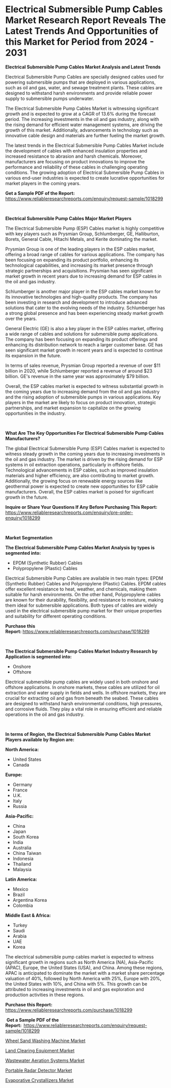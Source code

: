 <p><h1>Electrical Submersible Pump Cables Market Research Report Reveals The Latest Trends And Opportunities of this Market for Period from 2024 - 2031</h1></p><p><strong>Electrical Submersible Pump Cables Market Analysis and Latest Trends</strong></p>
<p><p>Electrical Submersible Pump Cables are specially designed cables used for powering submersible pumps that are deployed in various applications, such as oil and gas, water, and sewage treatment plants. These cables are designed to withstand harsh environments and provide reliable power supply to submersible pumps underwater.</p><p>The Electrical Submersible Pump Cables Market is witnessing significant growth and is expected to grow at a CAGR of 13.6% during the forecast period. The increasing investments in the oil and gas industry, along with the rising demand for efficient water management systems, are driving the growth of this market. Additionally, advancements in technology such as innovative cable design and materials are further fueling the market growth.</p><p>The latest trends in the Electrical Submersible Pump Cables Market include the development of cables with enhanced insulation properties and increased resistance to abrasion and harsh chemicals. Moreover, manufacturers are focusing on product innovations to improve the performance and reliability of these cables in challenging operating conditions. The growing adoption of Electrical Submersible Pump Cables in various end-user industries is expected to create lucrative opportunities for market players in the coming years.</p></p>
<p><strong>Get a Sample PDF of the Report:&nbsp;</strong> <a href="https://www.reliableresearchreports.com/enquiry/request-sample/1018299">https://www.reliableresearchreports.com/enquiry/request-sample/1018299</a></p>
<p>&nbsp;</p>
<p><strong>Electrical Submersible Pump Cables Major Market Players</strong></p>
<p><p>The Electrical Submersible Pump (ESP) Cables market is highly competitive with key players such as Prysmian Group, Schlumberger, GE, Halliburton, Borets, General Cable, Hitachi Metals, and Kerite dominating the market. </p><p>Prysmian Group is one of the leading players in the ESP cables market, offering a broad range of cables for various applications. The company has been focusing on expanding its product portfolio, enhancing its technological capabilities, and increasing its market presence through strategic partnerships and acquisitions. Prysmian has seen significant market growth in recent years due to increasing demand for ESP cables in the oil and gas industry.</p><p>Schlumberger is another major player in the ESP cables market known for its innovative technologies and high-quality products. The company has been investing in research and development to introduce advanced solutions that cater to the evolving needs of the industry. Schlumberger has a strong global presence and has been experiencing steady market growth over the years.</p><p>General Electric (GE) is also a key player in the ESP cables market, offering a wide range of cables and solutions for submersible pump applications. The company has been focusing on expanding its product offerings and enhancing its distribution network to reach a larger customer base. GE has seen significant market growth in recent years and is expected to continue its expansion in the future.</p><p>In terms of sales revenue, Prysmian Group reported a revenue of over $11 billion in 2020, while Schlumberger reported a revenue of around $23 billion. GE's revenue in the same year was approximately $79 billion.</p><p>Overall, the ESP cables market is expected to witness substantial growth in the coming years due to increasing demand from the oil and gas industry and the rising adoption of submersible pumps in various applications. Key players in the market are likely to focus on product innovation, strategic partnerships, and market expansion to capitalize on the growing opportunities in the industry.</p></p>
<p>&nbsp;</p>
<p><strong>What Are The Key Opportunities For Electrical Submersible Pump Cables Manufacturers?</strong></p>
<p><p>The global Electrical Submersible Pump (ESP) Cables market is expected to witness steady growth in the coming years due to increasing investments in the oil and gas industry. The market is driven by the rising demand for ESP systems in oil extraction operations, particularly in offshore fields. Technological advancements in ESP cables, such as improved insulation materials and higher efficiency, are also contributing to market growth. Additionally, the growing focus on renewable energy sources like geothermal power is expected to create new opportunities for ESP cable manufacturers. Overall, the ESP cables market is poised for significant growth in the future.</p></p>
<p><strong>Inquire or Share Your Questions If Any Before Purchasing This Report:</strong> <a href="https://www.reliableresearchreports.com/enquiry/pre-order-enquiry/1018299">https://www.reliableresearchreports.com/enquiry/pre-order-enquiry/1018299</a></p>
<p>&nbsp;</p>
<p><strong>Market Segmentation</strong></p>
<p><strong>The Electrical Submersible Pump Cables Market Analysis by types is segmented into:</strong></p>
<p><ul><li>EPDM (Synthetic Rubber) Cables</li><li>Polypropylene (Plastic) Cables</li></ul></p>
<p><p>Electrical Submersible Pump Cables are available in two main types: EPDM (Synthetic Rubber) Cables and Polypropylene (Plastic) Cables. EPDM cables offer excellent resistance to heat, weather, and chemicals, making them suitable for harsh environments. On the other hand, Polypropylene cables are known for their durability, flexibility, and resistance to moisture, making them ideal for submersible applications. Both types of cables are widely used in the electrical submersible pump market for their unique properties and suitability for different operating conditions.</p></p>
<p><strong>Purchase this Report:&nbsp;</strong><a href="https://www.reliableresearchreports.com/purchase/1018299">https://www.reliableresearchreports.com/purchase/1018299</a></p>
<p>&nbsp;</p>
<p><strong>The Electrical Submersible Pump Cables Market Industry Research by Application is segmented into:</strong></p>
<p><ul><li>Onshore</li><li>Offshore</li></ul></p>
<p><p>Electrical submersible pump cables are widely used in both onshore and offshore applications. In onshore markets, these cables are utilized for oil extraction and water supply in fields and wells. In offshore markets, they are crucial for extracting oil and gas from beneath the seabed. These cables are designed to withstand harsh environmental conditions, high pressures, and corrosive fluids. They play a vital role in ensuring efficient and reliable operations in the oil and gas industry.</p></p>
<p>&nbsp;</p>
<p><strong>In terms of Region, the Electrical Submersible Pump Cables Market Players available by Region are:</strong></p>
<p>
    <p> <strong> North America: </strong>
        <ul>
            <li>United States</li>
            <li>Canada</li>
        </ul>
        </p> 
    <p> <strong> Europe: </strong>
        <ul>
            <li>Germany</li>
            <li>France</li>
            <li>U.K.</li>
            <li>Italy</li>
            <li>Russia</li>
        </ul>
        </p> 
    <p> <strong> Asia-Pacific: </strong>
        <ul>
            <li>China</li>
            <li>Japan</li>
            <li>South Korea</li>
            <li>India</li>
            <li>Australia</li>
            <li>China Taiwan</li>
            <li>Indonesia</li>
            <li>Thailand</li>
            <li>Malaysia</li>
        </ul>
        </p> 
    <p> <strong> Latin America: </strong>
        <ul>
            <li>Mexico</li>
            <li>Brazil</li>
            <li>Argentina Korea</li>
            <li>Colombia</li>
        </ul>
        </p> 
    <p> <strong> Middle East & Africa: </strong>
        <ul>
            <li>Turkey</li>
            <li>Saudi</li>
            <li>Arabia</li>
            <li>UAE</li>
            <li>Korea</li>
        </ul>
    </p>
    </p>
<p><p>The electrical submersible pump cables market is expected to witness significant growth in regions such as North America (NA), Asia-Pacific (APAC), Europe, the United States (USA), and China. Among these regions, APAC is anticipated to dominate the market with a market share percentage valuation of 40%, followed by North America with 25%, Europe with 20%, the United States with 10%, and China with 5%. This growth can be attributed to increasing investments in oil and gas exploration and production activities in these regions.</p></p>
<p><strong>Purchase this Report: </strong><a href="https://www.reliableresearchreports.com/purchase/1018299">https://www.reliableresearchreports.com/purchase/1018299</a></p>
<p>&nbsp;<strong>Get a Sample PDF of the Report:&nbsp;&nbsp;</strong><a href="https://www.reliableresearchreports.com/enquiry/request-sample/1018299">https://www.reliableresearchreports.com/enquiry/request-sample/1018299</a></p>
<p><strong></strong></p>
<p><p><a href="https://medium.com/@juliepayne1928/wheel-sand-washing-machine-market-the-key-to-successful-business-strategy-forecast-till-2031-362fbd255923">Wheel Sand Washing Machine Market</a></p><p><a href="https://medium.com/@kayliherzog567/land-clearing-equipment-market-competitive-analysis-market-trends-and-forecast-to-2031-84b3c713dfb3">Land Clearing Equipment Market</a></p><p><a href="https://medium.com/@jettreichel44/wastewater-aeration-systems-market-insights-into-market-cagr-market-trends-and-growth-strategies-852bbe60ed29">Wastewater Aeration Systems Market</a></p><p><a href="https://medium.com/@kayliherzog567/portable-radar-detector-market-insight-market-trends-growth-forecasted-from-2024-to-2031-4941b0c3d74e">Portable Radar Detector Market</a></p><p><a href="https://medium.com/@jettreichel44/evaporative-crystallizers-market-trends-forecast-and-competitive-analysis-to-2031-a478f7cf8db4">Evaporative Crystallizers Market</a></p></p>